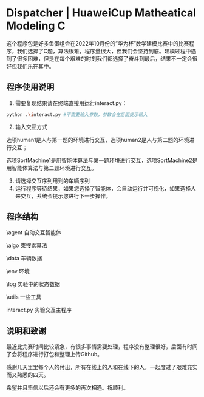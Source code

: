 # Dispatcher | HuaweiCup Matheatical Modeling C
这个程序包是好多鱼蛋组合在2022年10月份的“华为杯”数学建模比赛中的比赛程序，我们选择了C题，算法很难，程序量很大，但我们会坚持到底。建模过程中遇到了很多困难，但是在每个艰难的时刻我们都选择了奋斗到最后，结果不一定会很好但我们乐在其中。
## 程序使用说明
1. 需要复现结果请在终端直接用运行interact.py：

```bash
python .\interact.py #不需要输入参数，参数会在后面提示输入
```

2. 输入交互方式

选项human1是人与第一题的环境进行交互，选项human2是人与第二题的环境进行交互；

选项SortMachine1是用智能体算法与第一题环境进行交互，选项SortMachine2是用智能体算法与第二题环境进行交互。

3. 请选择交互序列用到的车辆序列
4. 运行程序等待结果，如果您选择了智能体，会自动运行并可视化，如果选择人来交互，系统会提示您进行下一步操作。

## 程序结构

\agent    			自动交互智能体

\algo       			束搜索算法

\data      			车辆数据

\env        			环境

\log        			实验中的状态数据

\utils      			一些工具

interact.py		实验交互主程序

## 说明和致谢
最近比完赛时间比较紧急，有很多事情需要处理，程序没有整理很好，后面有时间了会将程序进行打包和整理上传Github。

感谢几天里里每个人的付出，所有在线上的人和在线下的人，一起度过了艰难充实而又熟悉的四天。

希望并且坚信以后还会有更多的再次相遇。祝顺利。
